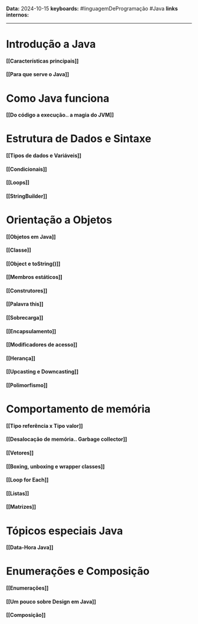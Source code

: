 
**Data:** 2024-10-15
**keyboards:** #linguagemDeProgramação #Java 
**links internos:** 
___

# Introdução a Java

#### [[Características principais]]

#### [[Para que serve o Java]]

# Como Java funciona 

#### [[Do código a execução.. a magia do JVM]]

# Estrutura de Dados e Sintaxe

#### [[Tipos de dados e Variáveis]]

#### [[Condicionais]]

#### [[Loops]] 

#### [[StringBuilder]] 

# Orientação a Objetos

#### [[Objetos em Java]]
#### [[Classe]] 

#### [[Object e toString()]]

#### [[Membros estáticos]]

#### [[Construtores]] 

#### [[Palavra this]]

#### [[Sobrecarga]]

#### [[Encapsulamento]]

#### [[Modificadores de acesso]] 

#### [[Herança]]

#### [[Upcasting e Downcasting]]
#### [[Polimorfismo]]

# Comportamento de memória

#### [[Tipo referência  x  Tipo valor]] 

#### [[Desalocação de memória.. Garbage collector]]

#### [[Vetores]]

#### [[Boxing, unboxing e wrapper classes]]

#### [[Loop for Each]]

#### [[Listas]] 

#### [[Matrizes]]

# Tópicos especiais Java

#### [[Data-Hora Java]]

# Enumerações e Composição

#### [[Enumerações]]

#### [[Um pouco sobre Design em Java]]

#### [[Composição]]

































